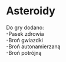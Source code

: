 # Asteroidy
Do gry dodano: \
-Pasek zdrowia \
-Broń gwiazdki \
-Broń autonamierzaną \
-Broń potrójną 
